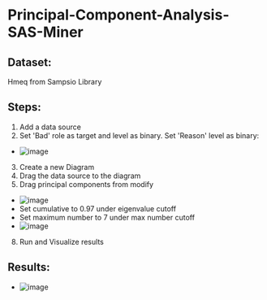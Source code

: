 # Principal-Component-Analysis-SAS-Miner

**Dataset:**
-
Hmeq from Sampsio Library

**Steps:**
-
1. Add a data source
2. Set 'Bad' role as target and level as binary. Set 'Reason' level as binary:
  - ![image](https://user-images.githubusercontent.com/98597962/162488374-f737488f-afdb-4d6c-892b-8ad9b749dbf9.png)
3. Create a new Diagram
4. Drag the data source to the diagram 
5. Drag principal components from modify
  - ![image](https://user-images.githubusercontent.com/98597962/162489098-d407a93a-8ff5-431a-92d0-c24554852bcd.png)
  - Set cumulative to 0.97 under eigenvalue cutoff
  - Set maximum number to 7 under max number cutoff
  - ![image](https://user-images.githubusercontent.com/98597962/162489234-fb90d510-1f91-4301-addd-07a21ee38b55.png)
8. Run and Visualize results

**Results:**
-
- ![image](https://user-images.githubusercontent.com/98597962/162489755-567019e3-6eb5-43a7-a601-78364beeee4f.png)





